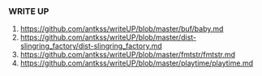 ### WRITE UP
1. https://github.com/antkss/writeUP/blob/master/buf/baby.md
2. https://github.com/antkss/writeUP/blob/master/dist-slingring_factory/dist-slingring_factory.md
3. https://github.com/antkss/writeUP/blob/master/fmtstr/fmtstr.md
4. https://github.com/antkss/writeUP/blob/master/playtime/playtime.md
